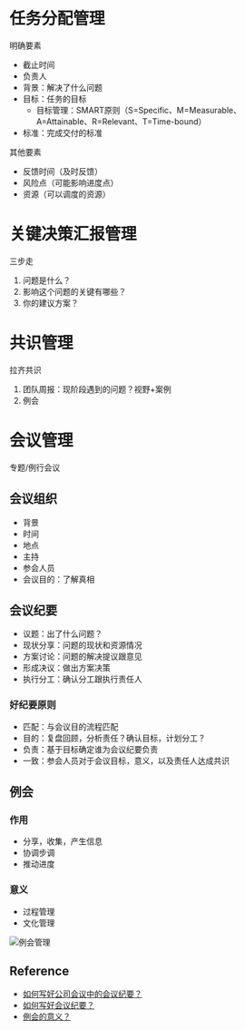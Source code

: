 # 任务分配管理
明确要素
* 截止时间
* 负责人
* 背景：解决了什么问题
* 目标：任务的目标
    * 目标管理：SMART原则（S=Specific、M=Measurable、A=Attainable、R=Relevant、T=Time-bound）
* 标准：完成交付的标准

其他要素
* 反馈时间（及时反馈）
* 风险点（可能影响进度点）
* 资源（可以调度的资源）

# 关键决策汇报管理
三步走
1. 问题是什么？
2. 影响这个问题的关键有哪些？
3. 你的建议方案？

# 共识管理
拉齐共识
1. 团队周报：现阶段遇到的问题？视野+案例
2. 例会

# 会议管理
专题/例行会议

## 会议组织
* 背景
* 时间
* 地点
* 主持
* 参会人员
* 会议目的：了解真相

## 会议纪要
* 议题：出了什么问题？
* 现状分享：问题的现状和资源情况
* 方案讨论：问题的解决提议跟意见
* 形成决议：做出方案决策
* 执行分工：确认分工跟执行责任人

### 好纪要原则
* 匹配：与会议目的流程匹配
* 目的：复盘回顾，分析责任？确认目标，计划分工？
* 负责：基于目标确定谁为会议纪要负责
* 一致：参会人员对于会议目标，意义，以及责任人达成共识

## 例会

### 作用
* 分享，收集，产生信息
* 协调步调
* 推动进度

### 意义
* 过程管理
* 文化管理

![例会管理](https://pic3.zhimg.com/80/7019f56075deb2bd81fcc260a8d79c48_1440w.jpg?source=1940ef5c)

## Reference

* [如何写好公司会议中的会议纪要？](https://www.zhihu.com/question/20175241)
* [如何写好会议纪要？](https://www.zhihu.com/question/20953204)
* [例会的意义？](https://www.zhihu.com/question/36934239/answer/70179440?group_id=643802154427805696)

